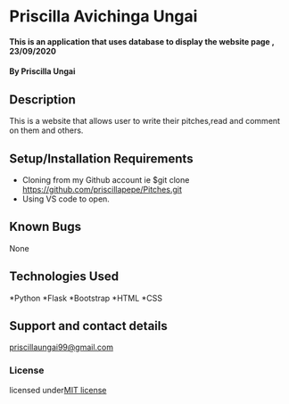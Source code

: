 # Priscilla  Avichinga Ungai
#### This is an application that uses database to display the website page , 23/09/2020
#### By **Priscilla Ungai**
## Description
 This is a website that allows user to write their pitches,read and comment on them and others.
## Setup/Installation Requirements
* Cloning from my Github account ie $git clone https://github.com/priscillapepe/Pitches.git 
* Using VS code to open.
## Known Bugs
 None
## Technologies Used
*Python
*Flask
*Bootstrap
*HTML
*CSS
## Support and contact details
priscillaungai99@gmail.com
### License
licensed under[MIT license](LICENSE)
  